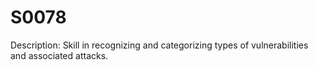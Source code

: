 # S0078
Description: Skill in recognizing and categorizing types of vulnerabilities and associated attacks.

